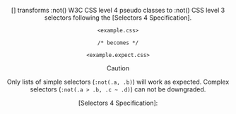 <!-- Available Variables: -->
<!-- <humanReadableName> PostCSS Your Plugin -->
<!-- <exportName> postcssYourPlugin -->
<!-- <packageName> @csstools/postcss-your-plugin -->
<!-- <packageVersion> 1.0.0 -->
<!-- <packagePath> plugins/postcss-your-plugin -->
<!-- <cssdbId> your-feature -->
<!-- <specUrl> https://www.w3.org/TR/css-color-4/#funcdef-color -->
<!-- <example.css> file contents for examples/example.css -->
<!-- <header> -->
<!-- <usage> usage instructions -->
<!-- <envSupport> -->
<!-- <corsWarning> -->
<!-- <linkList> -->
<!-- <parallelBuildsNotice> -->
<!-- to generate : npm run docs -->

<header>

[<humanReadableName>] transforms :not() W3C CSS level 4 pseudo classes to :not() CSS level 3 selectors following the [Selectors 4 Specification].

```pcss
<example.css>

/* becomes */

<example.expect.css>
```

> [!CAUTION]
> Only lists of simple selectors (`:not(.a, .b)`) will work as expected.
> Complex selectors (`:not(.a > .b, .c ~ .d)`) can not be downgraded.

<usage>

<envSupport>

<linkList>
[Selectors 4 Specification]: <specUrl>
